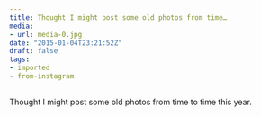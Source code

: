 ```yaml
---
title: Thought I might post some old photos from time…
media:
- url: media-0.jpg
date: "2015-01-04T23:21:52Z"
draft: false
tags:
- imported
- from-instagram
---
```

Thought I might post some old photos from time to time this year.
